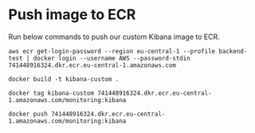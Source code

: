 # Push image to ECR
Run below commands to push our custom Kibana image to ECR.
```
aws ecr get-login-password --region eu-central-1 --profile backend-test | docker login --username AWS --password-stdin 741448916324.dkr.ecr.eu-central-1.amazonaws.com
```

```
docker build -t kibana-custom .
```

```
docker tag kibana-custom 741448916324.dkr.ecr.eu-central-1.amazonaws.com/monitoring:kibana
```

```
docker push 741448916324.dkr.ecr.eu-central-1.amazonaws.com/monitoring:kibana
```